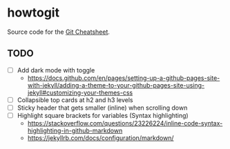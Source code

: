 # howtogit

Source code for the [Git Cheatsheet](https://palask.github.io/howtogit/).

## TODO

- [ ] Add dark mode with toggle
	- https://docs.github.com/en/pages/setting-up-a-github-pages-site-with-jekyll/adding-a-theme-to-your-github-pages-site-using-jekyll#customizing-your-themes-css
- [ ] Collapsible top cards at h2 and h3 levels
- [ ] Sticky header that gets smaller (inline) when scrolling down
- [ ] Highlight square brackets for variables (Syntax highlighting)
	- https://stackoverflow.com/questions/23226224/inline-code-syntax-highlighting-in-github-markdown
	- https://jekyllrb.com/docs/configuration/markdown/

